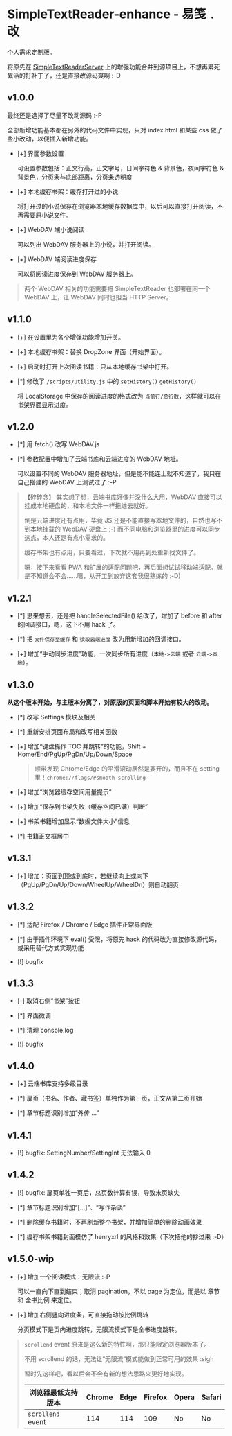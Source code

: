 # SimpleTextReader-enhance - 易笺﹒改

个人需求定制版。

将原先在 [SimpleTextReaderServer](../SimpleTextReaderServer/) 上的增强功能合并到源项目上，不想再累死累活的打补丁了，还是直接改源码爽啊 :-D

## v1.0.0

最终还是选择了尽量不改动源码 :-P

全部新增功能基本都在另外的代码文件中实现，只对 index.html 和某些 css 做了些小改动，以便插入新增功能。

* [+] 界面参数设置

  可设置参数包括：正文行高，正文字号，日间字符色 & 背景色，夜间字符色 & 背景色，分页条与底部距离，分页条透明度

* [+] 本地缓存书架：缓存打开过的小说

  将打开过的小说保存在浏览器本地缓存数据库中，以后可以直接打开阅读，不再需要原小说文件。

* [+] WebDAV 端小说阅读

  可以列出 WebDAV 服务器上的小说，并打开阅读。

* [+] WebDAV 端阅读进度保存

  可以将阅读进度保存到 WebDAV 服务器上。

> 两个 WebDAV 相关的功能需要把 SimpleTextReader 也部署在同一个 WebDAV 上，让 WebDAV 同时也担当 HTTP Server。

## v1.1.0

* [+] 在设置里为各个增强功能增加开关。

* [+] 本地缓存书架：替换 DropZone 界面（开始界面）。

* [+] 启动时打开上次阅读书籍：只从本地缓存书架中打开。

* [*] 修改了 `/scripts/utility.js` 中的 `setHistory()` `getHistory()`

  将 LocalStorage 中保存的阅读进度的格式改为 `当前行/总行数`，这样就可以在书架界面显示进度。

## v1.2.0

* [*] 用 fetch() 改写 WebDAV.js

* [*] 参数配置中增加了云端书库和云端进度的 WebDAV 地址。

  可以设置不同的 WebDAV 服务器地址，但是能不能连上就不知道了，我只在自己搭建的 WebDAV 上测试过了 :-P

> 【碎碎念】 其实想了想，云端书库好像并没什么大用，WebDAV 直接可以挂成本地硬盘的，和本地文件一样拖进去就好。
> 
> 倒是云端进度还有点用，毕竟 JS 还是不能直接写本地文件的，自然也写不到本地挂载的 WebDAV 硬盘上 ;-) 而不同电脑和浏览器里的进度可以同步这点，本人还是有点小需求的。
>
> 缓存书架也有点用，只要看过，下次就不用再到处重新找文件了。
>
> 嗯，接下来看看 PWA 和扩展的适配问题吧，再后面想试试移动端适配。就是不知道会不会……嗯，从开工到放弃这套我很熟练的 :-D)

## v1.2.1

* [*] 思来想去，还是把 handleSelectedFile() 给改了，增加了 before 和 after 的回调接口，嗯，这下不用 hack 了。

* [*] 把 `文件保存至缓存` 和 `读取云端进度` 改为用新增加的回调接口。

* [+] 增加“手动同步进度”功能，一次同步所有进度（`本地->云端` 或者 `云端->本地`）。

## v1.3.0

**从这个版本开始，与主版本分离了，对原版的页面和脚本开始有较大的改动。**

* [*] 改写 Settings 模块及相关

* [*] 重新安排页面布局和改写相关函数

* [+] 增加“键盘操作 TOC 并跳转”的功能，Shift + Home/End/PgUp/PgDn/Up/Down/Space

  > 顺带发现 Chrome/Edge 的平滑滚动居然是要开的，而且不在 setting 里！`chrome://flags/#smooth-scrolling`

* [+] 增加“浏览器缓存空间用量提示”

* [+] 增加“保存到书架失败（缓存空间已满）判断”

* [+] 书架书籍增加显示“数据文件大小”信息

* [*] 书籍正文框居中

## v1.3.1

* [+] 增加：页面到顶或到底时，若继续向上或向下（PgUp/PgDn/Up/Down/WheelUp/WheelDn）则自动翻页

## v1.3.2

* [*] 适配 Firefox / Chrome / Edge 插件正常界面版

* [*] 由于插件环境下 eval() 受限，将原先 hack 的代码改为直接修改源代码，或采用替代方式实现功能

* [!] bugfix

## v1.3.3

* [-] 取消右侧“书架”按钮

* [*] 界面微调

* [*] 清理 console.log

* [!] bugfix

## v1.4.0

* [+] 云端书库支持多级目录

* [*] 扉页（书名、作者、藏书签）单独作为第一页，正文从第二页开始

* [*] 章节标题识别增加“外传 ...”

## v1.4.1

* [!] bugfix: SettingNumber/SettingInt 无法输入 0

## v1.4.2

* [!] bugfix: 扉页单独一页后，总页数计算有误，导致末页缺失

* [*] 章节标题识别增加“[...]”、“写作杂谈”

* [*] 删除缓存书籍时，不再刷新整个书架，并增加简单的删除动画效果

* [*] 缓存书架书籍封面模仿了 henryxrl 的风格和效果（下次把他的抄过来 :-D）

## v1.5.0-wip

* [+] 增加一个阅读模式：无限流 :-P

  可以一直向下直到结束；取消 pagination，不以 page 为定位，而是以 章节 和 全书比例 来定位。

* [+] 增加右侧竖向进度条，可直接拖动按比例跳转

  分页模式下是页内进度跳转，无限流模式下是全书进度跳转。

> `scrollend` event 原来是这么新的特性啊，那只能限定浏览器版本了。
> 
> 不用 scrollend 的话，无法让“无限流”模式能做到正常可用的效果 :sigh
> 
> 暂时先这样吧，看以后会不会有新的想法思路来更好地实现。
>
> | 浏览器最低支持版本  | Chrome | Edge | Firefox | Opera | Safari |
> | --                | --     | --   | --      | --    | --     |
> | `scrollend` event | 114    | 114  | 109     | No    | No     |
